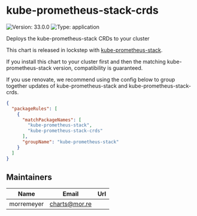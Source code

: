 # kube-prometheus-stack-crds

![Version: 33.0.0](https://img.shields.io/badge/Version-33.0.0-informational?style=flat-square) ![Type: application](https://img.shields.io/badge/Type-application-informational?style=flat-square)

Deploys the kube-prometheus-stack CRDs to your cluster

This chart is released in lockstep with [kube-prometheus-stack](https://github.com/prometheus-community/helm-charts/tree/main/charts/kube-prometheus-stack).

If you install this chart to your cluster first and then the matching kube-prometheus-stack version, compatibility is guaranteed.

If you use renovate, we recommend using the config below to group together updates of kube-prometheus-stack and kube-prometheus-stack-crds.

```json
{
  "packageRules": [
    {
      "matchPackageNames": [
        "kube-prometheus-stack",
        "kube-prometheus-stack-crds"
      ],
      "groupName": "kube-prometheus-stack"
    }
  ]
}
```

## Maintainers

| Name | Email | Url |
| ---- | ------ | --- |
| morremeyer | charts@mor.re |  |

